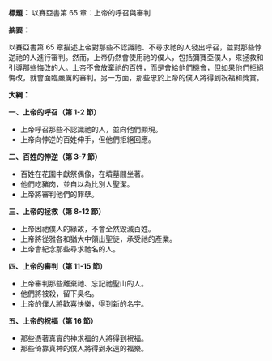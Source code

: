 **標題：** 以賽亞書第 65 章：上帝的呼召與審判

**摘要：**

以賽亞書第 65 章描述上帝對那些不認識祂、不尋求祂的人發出呼召，並對那些悖逆祂的人進行審判。然而，上帝仍然會使用祂的僕人，包括彌賽亞僕人，來拯救和引導那些悔改的人。上帝不會放棄祂的百姓，而是會給他們機會，但如果他們拒絕悔改，就會面臨嚴厲的審判。另一方面，那些忠於上帝的僕人將得到祝福和獎賞。

**大綱：**

**一、上帝的呼召（第 1-2 節）**
* 上帝呼召那些不認識祂的人，並向他們顯現。
* 上帝向悖逆的百姓伸手，但他們拒絕回應。

**二、百姓的悖逆（第 3-7 節）**
* 百姓在花園中獻祭偶像，在墳墓間坐著。
* 他們吃豬肉，並自以為比別人聖潔。
* 上帝將審判他們的罪孽。

**三、上帝的拯救（第 8-12 節）**
* 上帝因祂僕人的緣故，不會全然毀滅百姓。
* 上帝將從雅各和猶大中領出聖徒，承受祂的產業。
* 上帝會紀念那些尋求祂名的人。

**四、上帝的審判（第 11-15 節）**
* 上帝審判那些離棄祂、忘記祂聖山的人。
* 他們將被殺，留下臭名。
* 上帝的僕人將歡喜快樂，得到新的名字。

**五、上帝的祝福（第 16 節）**
* 那些憑著真實的神求福的人將得到祝福。
* 那些倚靠真神的僕人將得到永遠的福樂。
